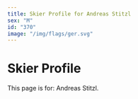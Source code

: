 ```yaml
---
title: Skier Profile for Andreas Stitzl
sex: "M"
id: "370"
image: "/img/flags/ger.svg" 
---
```


# Skier Profile

This page is for: Andreas Stitzl.
    